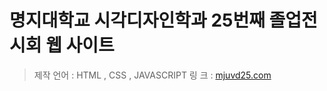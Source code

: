 # 명지대학교 시각디자인학과 25번째 졸업전시회 웹 사이트

> 제작 언어 : HTML , CSS , JAVASCRIPT
> 링    크  : [mjuvd25.com](http://mjuvd25.com)

